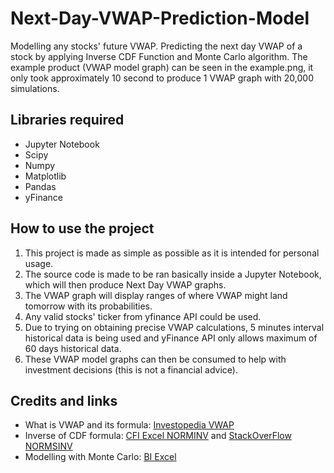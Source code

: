 # Next-Day-VWAP-Prediction-Model
Modelling any stocks' future VWAP. Predicting the next day VWAP of a stock by applying Inverse CDF Function and Monte Carlo algorithm.
The example product (VWAP model graph) can be seen in the example.png, it only took approximately 10 second to produce 1 VWAP graph with 20,000 simulations.

## Libraries required
- Jupyter Notebook
- Scipy
- Numpy
- Matplotlib
- Pandas
- yFinance

## How to use the project
1. This project is made as simple as possible as it is intended for personal usage.
2. The source code is made to be ran basically inside a Jupyter Notebook, which will then produce Next Day VWAP graphs.
3. The VWAP graph will display ranges of where VWAP might land tomorrow with its probabilities.
4. Any valid stocks' ticker from yfinance API could be used.
5. Due to trying on obtaining precise VWAP calculations, 5 minutes interval historical data is being used and yFinance API only allows maximum of 60 days historical data.
6. These VWAP model graphs can then be consumed to help with investment decisions (this is not a financial advice).

## Credits and links
- What is VWAP and its formula: [Investopedia VWAP](https://www.investopedia.com/terms/v/vwap.asp)
- Inverse of CDF formula: [CFI Excel NORMINV](https://corporatefinanceinstitute.com/resources/excel/norminv-function/) and [StackOverFlow NORMSINV](https://stackoverflow.com/questions/20626994/how-to-calculate-the-inverse-of-the-normal-cumulative-distribution-function-in-p)
- Modelling with Monte Carlo: [BI Excel](https://www.youtube.com/watch?v=wKdmEXCvo9s&list=LL&index=1)
